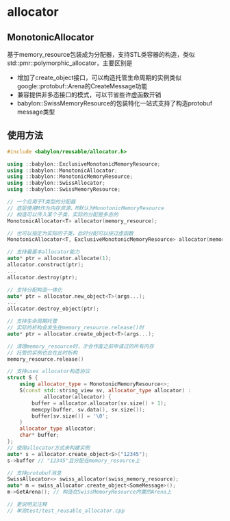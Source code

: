 # allocator

## MonotonicAllocator

基于memory_resource包装成为分配器，支持STL类容器的构造，类似std::pmr::polymorphic_allocator，主要区别是

- 增加了create_object接口，可以构造托管生命周期的实例类似google::protobuf::Arena的CreateMessage功能
- 兼容提供非多态接口的模式，可以节省些许虚函数开销
- babylon::SwissMemoryResource的包装特化一站式支持了构造protobuf message类型

## 使用方法

```c++
#include <babylon/reusable/allocator.h>

using ::babylon::ExclusiveMonotonicMemoryResource;
using ::babylon::MonotonicAllocator;
using ::babylon::MonotonicMemoryResource;
using ::babylon::SwissAllocator;
using ::babylon::SwissMemoryResource;

// 一个应用于T类型的分配器
// 底层使用M作为内存资源，M默认为MonotonicMemoryResource
// 构造可以传入某个子类，实际的分配是多态的
MonotonicAllocator<T> allocator(memory_resource);

// 也可以指定为实际的子类，此时分配可以绕过虚函数
MonotonicAllocator<T, ExclusiveMonotonicMemoryResource> allocator(memory_resource);

// 支持最基本allocator能力
auto* ptr = allocator.allocate(1);
allocator.construct(ptr);
...
allocator.destroy(ptr);

// 支持分配构造一体化
auto* ptr = allocator.new_object<T>(args...);
...
allocator.destroy_object(ptr);

// 支持生命周期托管
// 实际的析构会发生在memory_resource.release()时
auto* ptr = allocator.create_object<T>(args...);

// 清理memory_resource时，才会作废之前申请过的所有内存
// 托管的实例也会在此时析构
memory_resource.release()

// 支持uses allocator构造协议
struct S {
    using allocator_type = MonotonicMemoryResource<>;
    S(const std::string_view sv, allocator_type allocator) :
			allocator(allocator) {
        buffer = allocator.allocator(sv.size() + 1);
        memcpy(buffer, sv.data(), sv.size());
        buffer[sv.size()] = '\0';    
    }
    allocator_type allocator;
    char* buffer;
};
// 使用allocator方式来构建实例
auto* s = allocator.create_object<S>("12345");
s->buffer // "12345"且分配在memory_resource上

// 支持protobuf消息
SwissAllocator<> swiss_allocator(swiss_memory_resource);
auto* m = swiss_allocator.create_object<SomeMessage>();
m->GetArena(); // 构造在SwissMemoryResource内置的Arena上

// 更说明见注释
// 单测test/test_reusable_allocator.cpp
```
